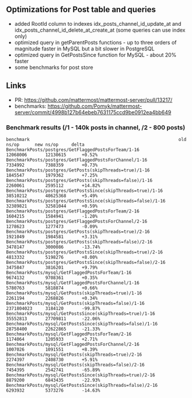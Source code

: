 ## Optimizations for Post table and queries
  * added RootId column to indexes idx\_posts\_channel\_id\_update\_at and idx\_posts\_channel\_id\_delete\_at\_create\_at (some queries can use index only)
  * optimized query in getParentPosts functions - up to three orders of magnitude faster in MySQL but a bit slower in PostgreSQL
  * optimized query in GetPostsSince function for MySQL - about 20% faster
  * some benchmarks for post store

## Links
  * PR: https://github.com/mattermost/mattermost-server/pull/13217/
  * benchmarks: https://github.com/Pomyk/mattermost-server/commit/4998b127b64ebeb7631175ccd9be0912ea4bb649

### Benchmark results (/1 - 140k posts in channel, /2 - 800 posts)

    benchmark                                                         old ns/op      new ns/op     delta
    BenchmarkPosts/postgres/GetFlaggedPostsForTeam/1-16               12068006       12130615      +0.52%
    BenchmarkPosts/postgres/GetFlaggedPostsForChannel/1-16            7334992        7388359       +0.73%
    BenchmarkPosts/postgres/GetPosts(skipThreads=true)/1-16           1845547        1979362       +7.25%
    BenchmarkPosts/postgres/GetPosts(skipThreads=false)/1-16          2260061        2595112       +14.82%
    BenchmarkPosts/postgres/GetPostsSince(skipThreads=true)/1-16      38510212       40625368      +5.49%
    BenchmarkPosts/postgres/GetPostsSince(skipThreads=false)/1-16     32389821       32581044      +0.59%
    BenchmarkPosts/postgres/GetFlaggedPostsForTeam/2-16               1604215        1584941       -1.20%
    BenchmarkPosts/postgres/GetFlaggedPostsForChannel/2-16            1278623        1277473       -0.09%
    BenchmarkPosts/postgres/GetPosts(skipThreads=true)/2-16           1921049        1984581       +3.31%
    BenchmarkPosts/postgres/GetPosts(skipThreads=false)/2-16          3478147        3000086       -13.74%
    BenchmarkPosts/postgres/GetPostsSince(skipThreads=true)/2-16      4813332        5198276       +8.00%
    BenchmarkPosts/postgres/GetPostsSince(skipThreads=false)/2-16     3475847        3816201       +9.79%
    BenchmarkPosts/mysql/GetFlaggedPostsForTeam/1-16                  9674132        9708361       +0.35%
    BenchmarkPosts/mysql/GetFlaggedPostsForChannel/1-16               5780763        5818874       +0.66%
    BenchmarkPosts/mysql/GetPosts(skipThreads=true)/1-16              2261194        2268826       +0.34%
    BenchmarkPosts/mysql/GetPosts(skipThreads=false)/1-16             2371804023     3184120       -99.87%
    BenchmarkPosts/mysql/GetPostsSince(skipThreads=true)/1-16         35552813       27709811      -22.06%
    BenchmarkPosts/mysql/GetPostsSince(skipThreads=false)/1-16        28758400       22622865      -21.33%
    BenchmarkPosts/mysql/GetFlaggedPostsForTeam/2-16                  1174064        1205933       +2.71%
    BenchmarkPosts/mysql/GetFlaggedPostsForChannel/2-16               1007026        1091551       +8.39%
    BenchmarkPosts/mysql/GetPosts(skipThreads=true)/2-16              2274397        2408730       +5.91%
    BenchmarkPosts/mysql/GetPosts(skipThreads=false)/2-16             7454395        2542741       -65.89%
    BenchmarkPosts/mysql/GetPostsSince(skipThreads=true)/2-16         8879200        6843435       -22.93%
    BenchmarkPosts/mysql/GetPostsSince(skipThreads=false)/2-16        6293932        5373276       -14.63%

